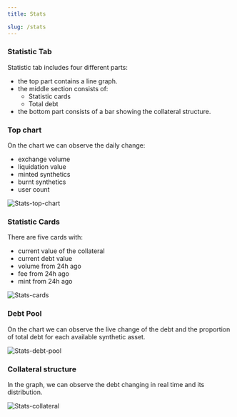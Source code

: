 ```yaml
---
title: Stats

slug: /stats
---
```


### Statistic Tab

Statistic tab includes four different parts:
- the top part contains a line graph.
- the middle section consists of:
    - Statistic cards
    - Total debt
- the bottom part consists of a bar showing the collateral structure.

### Top chart

On the chart we can observe the daily change: 
- exchange volume
- liquidation value
- minted synthetics
- burnt synthetics
- user count

![Stats-top-chart](/img/docs/topChart.png)

### Statistic Cards

There are five cards with: 
- current value of the collateral
- current debt value 
- volume from 24h ago
- fee from 24h ago
- mint from 24h ago

![Stats-cards](/img/docs/statsCards.png)

### Debt Pool

On the chart we can observe the live change of the debt and the proportion of total debt for each available synthetic asset.

![Stats-debt-pool](/img/docs/statsDebtPool.png)

### Collateral structure

In the graph, we can observe the debt changing in real time and its distribution.

![Stats-collateral](/img/docs/statsCollateral.png)

